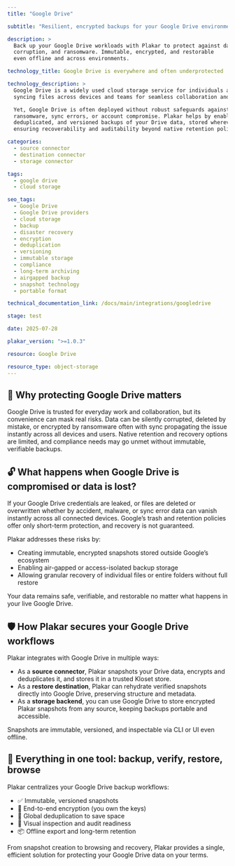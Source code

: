 ```yaml
---
title: "Google Drive"

subtitle: "Resilient, encrypted backups for your Google Drive environment"

description: >
  Back up your Google Drive workloads with Plakar to protect against data loss,
  corruption, and ransomware. Immutable, encrypted, and restorable 
  even offline and across environments.

technology_title: Google Drive is everywhere and often underprotected

technology_description: >
  Google Drive is a widely used cloud storage service for individuals and businesses,
  syncing files across devices and teams for seamless collaboration and access.

  Yet, Google Drive is often deployed without robust safeguards against accidental deletion,
  ransomware, sync errors, or account compromise. Plakar helps by enabling encrypted,
  deduplicated, and versioned backups of your Drive data, stored wherever you choose
  ensuring recoverability and auditability beyond native retention policies.

categories:
  - source connector
  - destination connector
  - storage connector

tags:
  - google drive
  - cloud storage

seo_tags:
  - Google Drive
  - Google Drive providers
  - cloud storage
  - backup
  - disaster recovery
  - encryption
  - deduplication
  - versioning
  - immutable storage
  - compliance
  - long-term archiving
  - airgapped backup
  - snapshot technology
  - portable format

technical_documentation_link: /docs/main/integrations/googledrive

stage: test

date: 2025-07-28

plakar_version: ">=1.0.3"

resource: Google Drive

resource_type: object-storage
---
```


## 🧠 Why protecting Google Drive matters

Google Drive is trusted for everyday work and collaboration, but its convenience can mask real risks. Data can be silently corrupted, deleted by mistake, or encrypted by ransomware often with sync propagating the issue instantly across all devices and users. Native retention and recovery options are limited, and compliance needs may go unmet without immutable, verifiable backups.

## 🔓 What happens when Google Drive is compromised or data is lost?

If your Google Drive credentials are leaked, or files are deleted or overwritten whether by accident, malware, or sync error data can vanish instantly across all connected devices. Google’s trash and retention policies offer only short-term protection, and recovery is not guaranteed.

Plakar addresses these risks by:

- Creating immutable, encrypted snapshots stored outside Google’s ecosystem
- Enabling air-gapped or access-isolated backup storage
- Allowing granular recovery of individual files or entire folders without full restore

Your data remains safe, verifiable, and restorable no matter what happens in your live Google Drive.

## 🛡️ How Plakar secures your Google Drive workflows

Plakar integrates with Google Drive in multiple ways:

- As a **source connector**, Plakar snapshots your Drive data, encrypts and deduplicates it, and stores it in a trusted Kloset store.
- As a **restore destination**, Plakar can rehydrate verified snapshots directly into Google Drive, preserving structure and metadata.
- As a **storage backend**, you can use Google Drive to store encrypted Plakar snapshots from any source, keeping backups portable and accessible.

Snapshots are immutable, versioned, and inspectable via CLI or UI even offline.

## 🧰 Everything in one tool: backup, verify, restore, browse

Plakar centralizes your Google Drive backup workflows:

- ✅ Immutable, versioned snapshots
- 🔐 End-to-end encryption (you own the keys)
- 🧠 Global deduplication to save space
- 🔎 Visual inspection and audit readiness
- 📦 Offline export and long-term retention

From snapshot creation to browsing and recovery, Plakar provides a single, efficient solution for protecting your Google Drive data on your terms.
